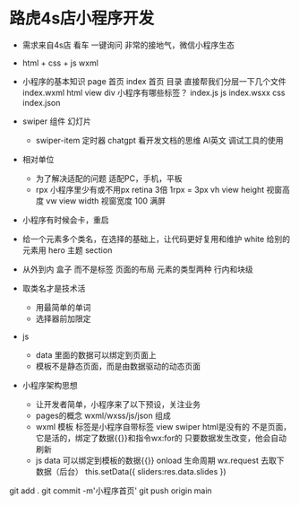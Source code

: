 # 路虎4s店小程序开发

- 需求来自4s店
    看车 一键询问
    非常的接地气，微信小程序生态

- html + css + js
    wxml

- 小程序的基本知识
    page 首页
        index 首页 目录 直接帮我们分层一下几个文件
            index.wxml  html    view   div  小程序有哪些标签？
            index.js    js
            index.wsxx  css
            index.json

- swiper 组件
    幻灯片
    + swiper-item
    定时器
    chatgpt
    看开发文档的思维    AI英文
    调试工具的使用

- 相对单位
    -  为了解决适配的问题
        适配PC，手机，平板
    - rpx 小程序里少有或不用px
        retina 3倍 1rpx = 3px
        vh view height 视窗高度
        vw view width 视窗宽度
        100 满屏

- 小程序有时候会卡，重启
- 给一个元素多个类名，在选择的基础上，让代码更好复用和维护
    white 给别的元素用
    hero 主题
    section 
- 从外到内
    盒子 而不是标签 页面的布局
    元素的类型两种  行内和块级
- 取类名才是技术活
    - 用最简单的单词
    - 选择器前加限定
- js
  - data 里面的数据可以绑定到页面上
  - 模板不是静态页面，而是由数据驱动的动态页面

- 小程序架构思想
  - 让开发者简单，小程序来了以下预设，关注业务
  - pages的概念
    wxml/wxss/js/json 组成
  - wxml 模板
    标签是小程序自带标签 view swiper html是没有的
    不是页面，它是活的，绑定了数据{{}}和指令wx:for的
    只要数据发生改变，他会自动刷新
  - js
    data 可以绑定到模板的数据{{}}
    onload 生命周期 wx.request 去取下数据（后台）
    this.setData({
      sliders:res.data.slides
    })

git add .
git commit -m'小程序首页'
git push origin main